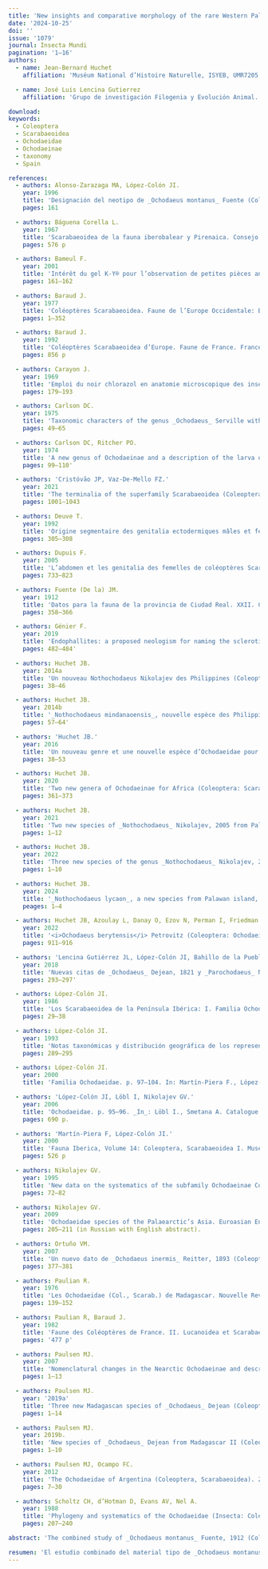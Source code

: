 ```yaml
---
title: 'New insights and comparative morphology of the rare Western Palearctic species _Ochodaeus montanus_ Fuente, 1912, and its closest relative, O. inermis Reitter, 1893 (Coleoptera: Scarabaeoidea: Ochodaeidae)'
date: '2024-10-25'
doi: ''
issue: '1079'
journal: Insecta Mundi
pagination: '1–16'
authors:
  - name: Jean-Bernard Huchet
    affiliation: 'Muséum National d’Histoire Naturelle, ISYEB, UMR7205, MNHN, CNRS, EPHE, UPMC, Paris-Sorbonne, CP50, Entomologie, 45, rue Buffon, F-75005 Paris, France'

  - name: José Luis Lencina Gutierrez
    affiliation: 'Grupo de investigación Filogenia y Evolución Animal. Departamento de Zoología y Antropología Física, Área de Biología Animal, Facultad de Veterinaria, Universidad de Murcia. Campus de Espinardo 30100 Murcia, Spain'

download:
keywords:
  - Coleoptera
  - Scarabaeoidea
  - Ochodaeidae
  - Ochodaeinae
  - taxonomy
  - Spain

references:
  - authors: Alonso-Zarazaga MA, López-Colón JI.
    year: 1996
    title: 'Designación del neotipo de _Ochodaeus montanus_ Fuente (Coleoptera, Ochodeidae). Graellsia 52'
    pages: 161

  - authors: Báguena Corella L.
    year: 1967
    title: 'Scarabaeoidea de la fauna iberobalear y Pirenaica. Consejo Superior de Investigaciones Cientificas, Instituto Español de Entomologia; Madrid.'
    pages: 576 p

  - authors: Bameul F.
    year: 2001
    title: 'Intérêt du gel K-Y® pour l’observation de petites pièces anatomiques d’insectes. Le Coléoptériste 43'
    pages: 161–162

  - authors: Baraud J.
    year: 1977
    title: 'Coléoptères Scarabaeoidea. Faune de l’Europe Occidentale: Belgique, France, Grande-Bretagne, Italie, Péninsule Ibérique. Supplément de la Nouvelle Revue d’Entomologie 7(3)'
    pages: 1–352

  - authors: Baraud J.
    year: 1992
    title: 'Coléoptères Scarabaeoidea d’Europe. Faune de France. France et régions limitrophes, 78. Fédération française des Sociétés de Sciences Naturelles, Paris, & Société linnéenne de Lyon, Lyon (édits).'
    pages: 856 p

  - authors: Carayon J.
    year: 1969
    title: 'Emploi du noir chlorazol en anatomie microscopique des insectes. Annales de la Société entomologique de France 5(1)'
    pages: 179–193

  - authors: Carlson DC.
    year: 1975
    title: 'Taxonomic characters of the genus _Ochodaeus_ Serville with descriptions of two new species in the _O. pectoralis_ LeConte species complex (Coleoptera: Scarabaeidae). Bulletin of the Southern California Academy of Sciences 74'
    pages: 49–65

  - authors: Carlson DC, Ritcher PO.
    year: 1974
    title: 'A new genus of Ochodaeinae and a description of the larva of _Pseudochodaeus estriatus_ (Schaeffer) (Coleoptera: Scarabaeidae). The Pan-Pacific Entomologist 50'
    pages: 99–110'

  - authors: 'Cristóvão JP, Vaz-De-Mello FZ.'
    year: 2021
    title: 'The terminalia of the superfamily Scarabaeoidea (Coleoptera): specific glossary, dissecting methodology, techniques and previously unrecorded sexual dimorphism in some difficult groups. Zoological Journal of the Linnean Society 191(4)'
    pages: 1001–1043

  - authors: Deuve T.
    year: 1992
    title: 'Origine segmentaire des genitalia ectodermiques mâles et femelles des insectes. Données nouvelles apportées par un gynandromorphe de coléoptère. Comptes Rendus de l’Académie des Sciences 314'
    pages: 305–308

  - authors: Dupuis F.
    year: 2005
    title: 'L’abdomen et les genitalia des femelles de coléoptères Scarabaeoidea (Insecta, Coleoptera). Zoosystema 27(4)'
    pages: 733–823

  - authors: Fuente (De la) JM.
    year: 1912
    title: 'Datos para la fauna de la provincia de Ciudad Real. XXII. Coleópteros. Boletín de la Real Sociedad Española de Historia Natural 12'
    pages: 358–366

  - authors: Génier F.
    year: 2019
    title: 'Endophallites: a proposed neologism for naming the sclerotized elements of the insect endophallus (Arthropoda: Insecta). Annales de la Société entomologique de France 55(6)'
    pages: 482–484'

  - authors: Huchet JB.
    year: 2014a
    title: 'Un nouveau Nothochodaeus Nikolajev des Philippines (Coleoptera, Scarabaeoidea, Ochodaeidae). Coléoptères 20(6)'
    pages: 38–46

  - authors: Huchet JB.
    year: 2014b
    title: '_Nothochodaeus mindanaoensis_, nouvelle espèce des Philippines (Coleoptera, Scarabaeoidea, Ochodaeidae). Coléoptères 20(8)'
    pages: 57–64'

  - authors: 'Huchet JB.'
    year: 2016
    title: 'Un nouveau genre et une nouvelle espèce d’Ochodaeidae pour la faune d’Europe (Coleoptera : Scarabaeoidea). Coléoptères 22(5)'
    pages: 38–53

  - authors: Huchet JB.
    year: 2020
    title: 'Two new genera of Ochodaeinae for Africa (Coleoptera: Scarabaeoidea: Ochodaeidae). Annales de la Société entomologique de France (N.S.) 56(5)'
    pages: 361–373

  - authors: Huchet JB.
    year: 2021
    title: 'Two new species of _Nothochodaeus_ Nikolajev, 2005 from Palawan Island, Philippines (Coleoptera: Scarabaeoidea: Ochodaeidae). Insecta Mundi 0893'
    pages: 1–12

  - authors: Huchet JB.
    year: 2022
    title: 'Three new species of the genus _Nothochodaeus_ Nikolajev, 2005 from Java, Greater Sunda Islands (Coleoptera: Scarabaeoidea: Ochodaeidae). Faunitaxys 10(61)'
    pages: 1–10

  - authors: Huchet JB.
    year: 2024
    title: '_Nothochodaeus lycaon_, a new species from Palawan island, Philippines (Coleoptera: Scarabaeoidea: Ochodaeidae). Faunitaxys 12(23)'
    peages: 1–4

  - authors: Huchet JB, Azoulay L, Danay O, Ezov N, Perman I, Friedman AL, Shaltiel-Harpaz L.
    year: 2022
    title: '<i>Ochodaeus berytensis</i> Petrovitz (Coleoptera: Ochodaeidae), a new pest of the truffle _Tuber aestivum_ in Upper Galilee, Israel. Journal of Applied Entomology 146'
    pages: 911–916

  - authors: 'Lencina Gutiérrez JL, López-Colón JI, Bahillo de la Puebla P, Miñano J.'
    year: 2018
    title: 'Nuevas citas de _Ochodaeus_ Dejean, 1821 y _Parochodaeus_ Nikolajev, 1995 en España (Coleoptera : Scarabaeoidea : Ochodaeidae). Boletín de la Sociedad Entomológica Aragonesa 62'
    pages: 293–297'

  - authors: López-Colón JI.
    year: 1986
    title: 'Los Scarabaeoidea de la Península Ibérica: I. Familia Ochodaeidae (Coleoptera). Boletín del Grupo Entomológico de Madrid 2'
    pages: 29–38

  - authors: López-Colón JI.
    year: 1993
    title: 'Notas taxonómicas y distribución geográfica de los representantes ibéricos del género _Ochodaeus_ Dejean, 1821 (Coleoptera, Scarabaeoidea, Ochodaeidae). Nouvelle Revue d’Entomologie (N.S.) 10(3)'
    pages: 289–295

  - authors: López-Colón JI.
    year: 2000
    title: 'Familia Ochodaeidae. p. 97–104. In: Martín-Piera F., López-Colón J.I. Coleoptera, Scarabaeoidea I. Fauna Ibérica, Vol. 14. . Museo Nacional de Ciencias Naturales, CSIC; Madrid.'

  - authors: 'López-Colón JI, Löbl I, Nikolajev GV.'
    year: 2006
    title: 'Ochodaeidae. p. 95–96. _In_: Löbl I., Smetana A. Catalogue of Palaearctic Coleoptera. Volume 3. Scarabaeoidea – Scirtoidea – Dascilloidea – Buprestoidea – Byrrhoidea. Apollo Books; Stenstrup.'
    pages: 690 p.

  - authors: 'Martín-Piera F, López-Colón JI.'
    year: 2000
    title: 'Fauna Iberica, Volume 14: Coleoptera, Scarabaeoidea I. Museo Nacional de Ciencias Naturales and Consejo Superior de Investigaciones Cientificas; Madrid.'
    pages: 526 p

  - authors: Nikolajev GV.
    year: 1995
    title: 'New data on the systematics of the subfamily Ochodaeinae Coleoptera, Scarabaeidae). Zoologicheskiy Zhurnal 74'
    pages: 72–82

  - authors: Nikolajev GV.
    year: 2009
    title: 'Ochodaeidae species of the Palaearctic’s Asia. Euroasian Entomological Journal 8'
    pages: 205–211 (in Russian with English abstract).

  - authors: Ortuño VM.
    year: 2007
    title: 'Un nuevo dato de _Ochodaeus inermis_ Reitter, 1893 (Coleoptera: Scarabaeoidea: Ochodaeidae): estado actual de su conocimiento. Boletín Sociedad Entomológica Aragonesa 41'
    pages: 377–381

  - authors: Paulian R.
    year: 1976
    title: 'Les Ochodaeidae (Col., Scarab.) de Madagascar. Nouvelle Revue d’Entomologie 6(2)'
    pages: 139–152

  - authors: Paulian R, Baraud J.
    year: 1982
    title: 'Faune des Coléoptères de France. II. Lucanoidea et Scarabaeoidea. Encyclopédie Entomologique. Editions Lechevalier, Paris 43.'
    pages: '477 p'

  - authors: Paulsen MJ.
    year: 2007
    title: 'Nomenclatural changes in the Nearctic Ochodaeinae and description of two new genera (Coleoptera: Scarabaeoidea: Ochodaeidae). Insecta Mundi 21'
    pages: 1–13

  - authors: Paulsen MJ.
    year: '2019a'
    title: 'Three new Madagascan species of _Ochodaeus_ Dejean (Coleoptera: Scarabaeoidea: Ochodaeidae). Insecta Mundi 0684'
    pages: 1–14

  - authors: Paulsen MJ.
    year: 2019b.
    title: 'New species of _Ochodaeus_ Dejean from Madagascar II (Coleoptera: Scarabaeoidea: Ochodaeidae). Insecta Mundi 0706'
    pages: 1–10

  - authors: Paulsen MJ, Ocampo FC.
    year: 2012
    title: 'The Ochodaeidae of Argentina (Coleoptera, Scarabaeoidea). ZooKeys 174'
    pages: 7–30

  - authors: Scholtz CH, d’Hotman D, Evans AV, Nel A.
    year: 1988
    title: 'Phylogeny and systematics of the Ochodaeidae (Insecta: Coleoptera: Scarabaeoidea). Journal of the Entomological Society of South Africa 51'
    pages: 207–240

abstract: 'The combined study of _Ochodaeus montanus_ Fuente, 1912 (Coleoptera: Scarabaeoidea: Ochodaeidae) type material and recently collected specimens from the southeastern Iberian Peninsula provided evidence for the description of new specific morphological characters, and to clarify recurring mistakes present in the literature. A comparative study between _O. montanus_ and its closest representative, _O. inermis_ Reitter, 1892, was completed. An updated distribution map of _O. montanus_ as well as a bilingual identification key for the four taxa occurring within the Iberian Peninsula is given.'

resumen: 'El estudio combinado del material tipo de _Ochodaeus montanus_ Fuente, 1912 (Coleoptera: Scarabaeoidea: Ochodaeidae) y de ejemplares recogidos recientemente en el sureste de la Península Ibérica, ha llevado a evidenciar y describir nuevos caracteres morfológicos específicos y a aclarar errores recurrentes presentes en la bibliografía. Se presenta un estudio comparativo entre _O. montanus_ y su representante más cercano, _O. inermis_ Reitter, 1892. Además, se ofrece un mapa de distribución actualizado de _O. montanus_, así como una clave de identificación bilingüe para los cuatro taxones que se encuentran en la Península Ibérica.'
---
```

